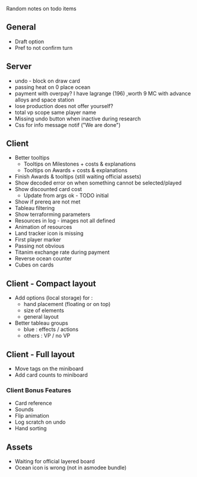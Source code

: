 Random notes on todo items

## General

* Draft option
* Pref to not confirm turn

## Server

* undo - block on draw card
* passing heat on 0 place ocean
* payment with overpay? I have lagrange (196) ,worth 9 MC  with advance alloys and space station
* lose production does not offer yourself?
* total vp scope same player name
* Missing undo button when inactive during research
* Css for info message notif ("We are done")

## Client

* Better tooltips
  * Tooltips on Milestones + costs & explanations
  * Tooltips on Awards + costs & explanations
* Finish Awards & tooltips (still waiting official assets)
* Show decoded error on when something cannot be selected/played
* Show discounted card cost
  * Update from args ok - TODO initial
* Show if prereq are not met
* Tableau filtering
* Show terraforming parameters
* Resources in log - images not all defined
* Animation of resources
* Land tracker icon is missing
* First player marker
* Passing not obvious
* Titanim exchange rate during payment
* Reverse ocean counter
* Cubes on cards

## Client - Compact layout
* Add options (local storage) for :
  * hand placement (floating or on top)
  * size of elements
  * general layout
* Better tableau groups 
  * blue : effects / actions
  * others : VP / no VP

## Client - Full layout
* Move tags on the miniboard
* Add card counts to miniboard


### Client Bonus Features

* Card reference
* Sounds
* Flip animation
* Log scratch on undo
* Hand sorting

## Assets

* Waiting for official layered board
* Ocean icon is wrong (not in asmodee bundle)
